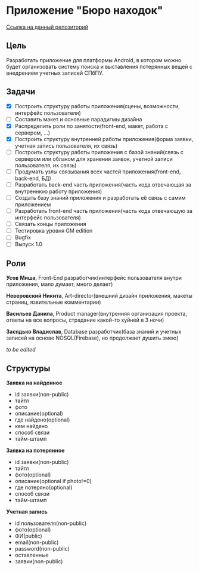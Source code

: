 
# Приложение "Бюро находок"
[Ссылка на данный репозиторий](https://github.com/d0ctr/buro_nahodok)

## Цель
Разработать приложение для платформы Android, в котором можно будет организовать систему поиска и выставления потерянных вещей с внедрением учетных записей СПбПУ.


## Задачи

 - [X] Построить структуру работы приложения(сцены, возможности, интерфейс пользователя)
 - [ ] Составить макет и основные парадигмы дизайна
 - [x] Распределить роли по занятости(front-end, макет, работа с сервером, ...)
 - [x] Построить структуру внутренней работы приложения(форма заявки, учетная запись пользователя, их связь)
 - [ ] Построить структуру работы приложения с базой знаний(связь с сервером или облаком для хранения заявок, учетной записи пользователя, их связь)
 - [ ] Продумать узлы связывания всех частей приложения(front-end, back-end, БД)
 - [ ] Разработать back-end часть приложения(часть кода отвечающая за внутреннюю работу приложения)
 - [ ] Создать базу знаний приложения и разработать её связь с самим приложением
 - [ ] Разработать front-end часть приложения(часть кода отвечающую за интерфейс пользователя)
 - [ ] Связать концы приложения
 - [ ] Тестировка уровня GM edition
 - [ ] Bugfix
 - [ ] Выпуск 1.0
 ## Роли
 **Усов Миша**, 
 Front-End разработчик(интерфейс пользователя внутри приложения, мало думает, много делает)
 
**Неверовский Никита**, 
Art-director(внешний дизайн приложения, макеты страниц, язвительные комментарии)

**Васильев Данила**, Product manager(внутренняя организация проекта, ответы на все вопросы, страдание какой-то хуйней в 3 ночи)

**Засядько Владислав**, Database разработчик(база знаний и учетных записей на основе NOSQL(Firebase), но продолжает душить змею)

 *to be edited*
 ## Структуры
 **Заявка на найденное**
 - id заявки(non-public)
 - тайтл 
 - 	фото  
 - описание(optional)  	
 - где найдено(optional)  	
 - кем найдено
 -  способ связи
 - тайм-штамп

**Заявка на потерянное** 
 - id заявки(non-public)
 - тайтл 
 - фото(optional) 
 - описание(optional if photo!=0)
 - где потеряно(optional) 
 - способ связи
 - тайм-штамп

**Учетная запись** 
 - id пользователя(non-public)
 - фото(optional) 
 - ФИ(public) 
 - email(non-public) 
 - password(non-public) 
 - оставленные 
 - заявки(non-public)
<!--stackedit_data:
eyJoaXN0b3J5IjpbNzczODE3ODAwLDIwMTM0NzIyMjddfQ==
-->